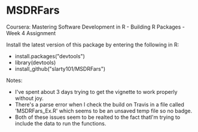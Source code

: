 # MSDRFars
Coursera: Mastering Software Development in R - Building R Packages - Week 4 Assignment

Install the latest version of this package by entering the following in R:
* install.packages("devtools")
* library(devtools)
* install_github("slarty101/MSDRFars")

Notes:
* I've spent about 3 days trying to get the vignette to work properly without joy.
* There's a parse error when I check the build on Travis in a file called 'MSDRFars_Ex.R' which seems to be an unsaved temp file so no badge.
* Both of these issues seem to be realted to the fact thatI'm trying to include the data to run the functions.
